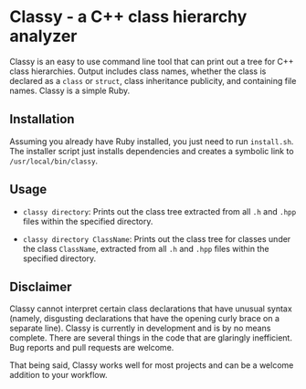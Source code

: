 # Classy - a C++ class hierarchy analyzer
Classy is an easy to use command line tool that can print out a tree for C++ class hierarchies. Output includes class names, whether the class is declared as a ```class``` or ```struct```, class inheritance publicity, and containing file names. Classy is a simple Ruby.

## Installation
Assuming you already have Ruby installed, you just need to run ```install.sh```. The installer script just installs dependencies and creates a symbolic link to ```/usr/local/bin/classy```.

## Usage
* ```classy directory```: Prints out the class tree extracted from all ```.h``` and ```.hpp``` files within the specified directory.

* ```classy directory ClassName```: Prints out the class tree for classes under the class ```ClassName```, extracted from all ```.h``` and ```.hpp``` files within the specified directory.

## Disclaimer
Classy cannot interpret certain class declarations that have unusual syntax (namely, disgusting declarations that have the opening curly brace on a separate line). Classy is currently in development and is by no means complete. There are several things in the code that are glaringly inefficient. Bug reports and pull requests are welcome.

That being said, Classy works well for most projects and can be a welcome addition to your workflow.